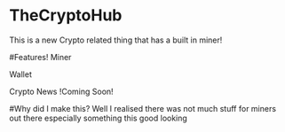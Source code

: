 # TheCryptoHub
This is a new Crypto related thing that has a built in miner!

#Features!
Miner

Wallet

Crypto News !Coming Soon!

#Why did I make this?
Well I realised there was not much stuff for miners out there especially something this good looking
